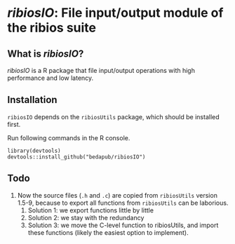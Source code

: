 *ribiosIO*: File input/output module of the ribios suite
===

## What is *ribiosIO*?

*ribiosIO* is a R package that file input/output operations with high performance and low latency.


## Installation

`ribiosIO` depends on the `ribiosUtils` package, which should be installed first.

Run following commands in the R console.

```{R}
library(devtools)
devtools::install_github("bedapub/ribiosIO")
```

## Todo

1. Now the source files (`.h` and `.c`) are copied from `ribiosUtils` version 1.5-9, because to export all functions from `ribiosUtils` can be laborious.
    1. Solution 1: we export functions little by little
    2. Solution 2: we stay with the redundancy
    3. Solution 3: we move the C-level function to ribiosUtils, and import these functions (likely the easiest option to implement).
